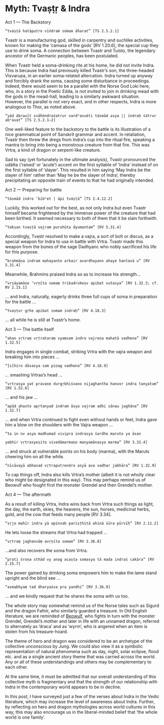 # Myth: Tvaṣṭṛ & Indra
Act 1 — The Backstory

    “tváṣṭā hatáputro vī́ndraṁ sómam ā́harat” [TS 2.5.2.1]

Tvastr is a manufacturing god, skilled in carpentry and suchlike activities, known for making the ‘camasa of the gods’ [RV 1.20.6], the special cup they use to drink soma. A connection between Tvastr and Tuisto, the legendary ancestor of the Germanic peoples, has been postulated.

When Tvastr held a soma-drinking rite at his home, he did not invite Indra. This is because Indra had previously killed Tvastr’s son, the three-headed Visvarupa, in an earlier soma-related altercation. Indra turned up anyway and forcibly drank the soma, causing some disturbance in proceedings. Indeed, there would seem to be a parallel with the Norse God Loki here, who, in a story in the Poetic Edda, is not invited to join in drinking mead with the gods in the mead-hall, leading to a similarly awkward situation. However, the parallel is not very exact, and in other respects, Indra is more analogous to Thor, as noted above.

    “yád ábravīt svā́héndraśatrur vardʰasvéti tásmād asya || índraḥ śátrur abʰavat” [TS 2.5.2.1–2]

One well-liked feature to the backstory to the battle is its illustration of a nice grammatical point of Sanskrit grammar and accent. In retaliation, Tvastr then threw the dregs from Indra’s cup into the ritual fire, speaking a mantra to bring into being a monstrous creature from that fire. This was Vrtra, a kind of dragon or serpent-like creature.

Sad to say (yet fortunately in the ultimate analysis), Tvastr pronounced the udātta (‘raised’ or ‘acute’) accent on the first syllable of ‘Indra’ instead of on the first syllable of ‘slayer’. This resulted in him saying ‘May Indra be the slayer of him’ rather than ‘May he be the slayer of Indra’, thereby precipitating an opposite train of events to that he had originally intended.

Act 2 — Preparing for battle

    “tásmād índro ‘bibʰet | ápi tváṣṭā” [TS 2.4.12.2]

Luckily, this worked out for the best, as not only Indra but even Tvastr himself became frightened by the immense power of the creature that had been birthed. It seemed necessary to both of them that it be slain forthwith.

    “takṣan tvaṣṭā vajram puruhūta dyumantam” [RV 5.31.4]

Accordingly, Tvastr resolved to make a vajra, a sort of bolt or discus, as a special weapon for Indra to use in battle with Vrtra. Tvastr made this weapon from the bones of the sage Dadhyanc who nobly sacrificed his life for this purpose.

    “brahmāṇa indram mahayanto arkair avardhayann ahaye hantavā u” [RV 5.31.4]

Meanwhile, Brahmins praised Indra so as to increase his strength…

    “vṛṣāyamāṇo ‘vṛṇīta somaṃ trikadrukeṣv apibat sutasya” [RV 1.32.3; cf. RV 2.15.1]

… and Indra, naturally, eagerly drinks three full cups of soma in preparation for the battle …

    “tvaṣṭur gṛhe apibat somam indraḥ” [RV 4.18.3]

… all while he is still at Tvastr’s home.

Act 3 — The battle itself

    “ahan vṛtraṃ vṛtrataraṃ vyaṃsam indro vajreṇa mahatā vadhena” [RV 1.32.5]

Indra engages in single combat, striking Vrtra with the vajra weapon and breaking him into pieces …

    “[s]hiro dāsasya sam piṇag vadhena” [RV 4.18.9]

… smashing Vrtras’s head …

    “vṛtrasya yat pravaṇe durgṛbhiśvano nijaghantha hanvor indra tanyatum” [RV 1.52.6]

… and his jaw …

    “apād ahasto apṛtanyad indram āsya vajram adhi sānau jaghāna” [RV 1.32.7]

… and when Vrtra continued to fight even without hands or feet, Indra gave him a blow on the shoulders with the Vajra weapon …

    “ta in nv asya madhumad vivipra indrasya śardho maruto ya āsan

    yebhir vṛtrasyeṣito vivedāmarmaṇo manyamānasya marma” [RV 3.32.4]

… and struck at vulnerable points on his body (marma), with the Maruts cheering him on all the while.

    “nīcāvayā abhavad vṛtraputrendro asyā ava vadhar jabhāra” [RV 1.32.9]

To cap things off, Indra also kills Vrtra’s mother (albeit it is not wholly clear who might be designated in this way). This may perhaps remind us of Beowulf who fought first the monster Grendel and then Grendel’s mother.

Act 4 — The aftermath

As a result of killing Vrtra, Indra wins back from Vrtra such things as light, the day, the earth, skies, the heavens, the sun, horses, medicinal herbs, gold, and the cow that feeds many people [RV 3.34].

    “sṛjo mahīr indra yā apinvaḥ pariṣṭhitā ahinā śūra pūrvīḥ” [RV 2.11.2]

He lets loose the streams that Vrtra had trapped …

    “vṛtraṃ jaghanvāṃ avṛṇīta somam” [RV 3.36.8]

…and also recovers the soma from Vrtra.

    “prati śroṇa sthād vy anag acaṣṭa somasya tā mada indraś cakāra” [RV 2.15.7]

The power gained by drinking soma empowers him to make the lame stand upright and the blind see …

    “asmabhyaṃ tad dharyaśva pra yandhi” [RV 3.36.9]

… and we kindly request that he shares the soma with us too.

The whole story may somewhat remind us of the Norse tales such as Sigurd and the dragon Fafnir, who similarly guarded a treasure. In Old English literature, we are reminded of [Beowulf](beowulf.md), who fights in turn with the monster Grendel, Grendel’s mother and later in life with an unnamed dragon, referred to alternately as ‘draca’ and as ‘wyrm’, who is angered when an item is stolen from his treasure-hoard.

The theme of hero and dragon was considered to be an archetype of the collective unconscious by Jung. We could also view it as a symbolic representation of natural phenomena such as day, night, solar eclipse, flood etc. and as a single ancient story theme that was carried across the world. Any or all of these understandings and others may be complementary to each other.

At the same time, it must be admitted that our overall understanding of this collective myth is fragmentary and that the strength of our relationship with Indra in the contemporary world appears to be in decline.

In this post, I have surveyed just a few of the verses about Indra in the Vedic literature, which may increase the level of awareness about Indra. Further, by reflecting on hero and dragon mythologies across world cultures in this way, this may also encourage us in the liberal-minded belief that ‘the whole world is one family’.